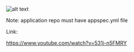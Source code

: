 ![alt text](<Screenshot 2025-08-18 at 11.26.15 PM.png>)


Note: application repo must have appspec.yml file 



Link:

https://www.youtube.com/watch?v=531i-n5FMRY